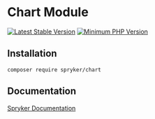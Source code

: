 # Chart Module
[![Latest Stable Version](https://poser.pugx.org/spryker/chart/v/stable.svg)](https://packagist.org/packages/spryker/chart)
[![Minimum PHP Version](https://img.shields.io/badge/php-%3E%3D%207.4-8892BF.svg)](https://php.net/)

## Installation

```
composer require spryker/chart
```

## Documentation

[Spryker Documentation](https://docs.spryker.com)
